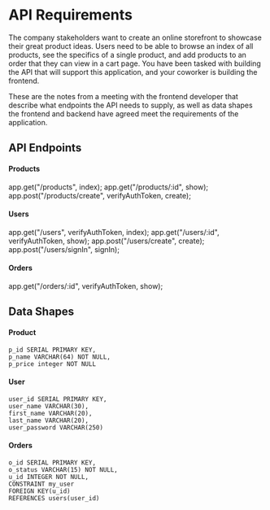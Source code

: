 # API Requirements

The company stakeholders want to create an online storefront to showcase their great product ideas. Users need to be able to browse an index of all products, see the specifics of a single product, and add products to an order that they can view in a cart page. You have been tasked with building the API that will support this application, and your coworker is building the frontend.

These are the notes from a meeting with the frontend developer that describe what endpoints the API needs to supply, as well as data shapes the frontend and backend have agreed meet the requirements of the application.

## API Endpoints

#### Products

app.get("/products", index);
app.get("/products/:id", show);
app.post("/products/create", verifyAuthToken, create);

#### Users

app.get("/users", verifyAuthToken, index);
app.get("/users/:id", verifyAuthToken, show);
app.post("/users/create", create);
app.post("/users/signIn", signIn);

#### Orders

app.get("/orders/:id", verifyAuthToken, show);

## Data Shapes

#### Product

    p_id SERIAL PRIMARY KEY,
    p_name VARCHAR(64) NOT NULL,
    p_price integer NOT NULL

#### User

    user_id SERIAL PRIMARY KEY,
    user_name VARCHAR(30),
    first_name VARCHAR(20),
    last_name VARCHAR(20),
    user_password VARCHAR(250)

#### Orders

    o_id SERIAL PRIMARY KEY,
    o_status VARCHAR(15) NOT NULL,
    u_id INTEGER NOT NULL,
    CONSTRAINT my_user
    FOREIGN KEY(u_id)
    REFERENCES users(user_id)
